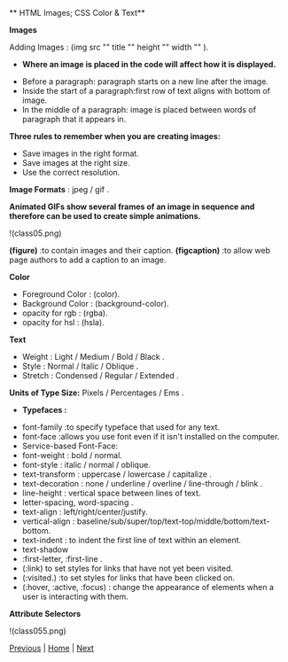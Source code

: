 ** HTML Images; CSS Color & Text**

**Images**

Adding Images : (img src "" title "" height "" width "" ).

* **Where an image is placed in the code will affect how it is displayed.**

- Before a paragraph: paragraph starts on a new line after the image.
- Inside the start of a paragraph:first row of text aligns with bottom of image.
- In the middle of a paragraph: image is placed between words of paragraph that it
appears in.

**Three rules to remember when you are creating images:**

- Save images in the right format.
- Save images at the right size.
- Use the correct resolution.

**Image Formats** : jpeg / gif .

**Animated GIFs show several frames of an image in sequence and therefore can be used to create simple animations.**

!(class05.png)

**(figure)** :to contain images and their caption.
**(figcaption)** :to allow web page authors to add a caption to an image.

**Color**

- Foreground Color : (color).
- Background Color : (background-color).
- opacity for rgb : (rgba).
- opacity for hsl : (hsla).

**Text** 

- Weight  : Light / Medium / Bold / Black .
- Style   : Normal / Italic / Oblique .
- Stretch : Condensed / Regular / Extended .

**Units of Type Size:** Pixels / Percentages / Ems .

* **Typefaces :** 

- font-family :to specify typeface that used for any text.
- font-face   :allows you use font even if it isn't installed on the computer.
- Service-based Font-Face:
- font-weight : bold / normal.
- font-style : italic / normal / oblique.
- text-transform : uppercase / lowercase / capitalize .
- text-decoration : none / underline / overline / line-through / blink .
- line-height : vertical space between lines of text.
- letter-spacing, word-spacing .
- text-align : left/right/center/justify.
- vertical-align : baseline/sub/super/top/text-top/middle/bottom/text-bottom.
- text-indent : to indent the first line of text within an element. 
- text-shadow 
- :first-letter, :first-line .
- (:link) to set styles for links that have not yet been visited. 
- (:visited.) :to set styles for links that have been clicked on.
- (:hover, :active, :focus) : change the appearance of elements when a user is interacting with them.

**Attribute Selectors**

!(class055.png)



[Previous](class-04.md)  | [Home](README.md) | [Next](class-06.md)